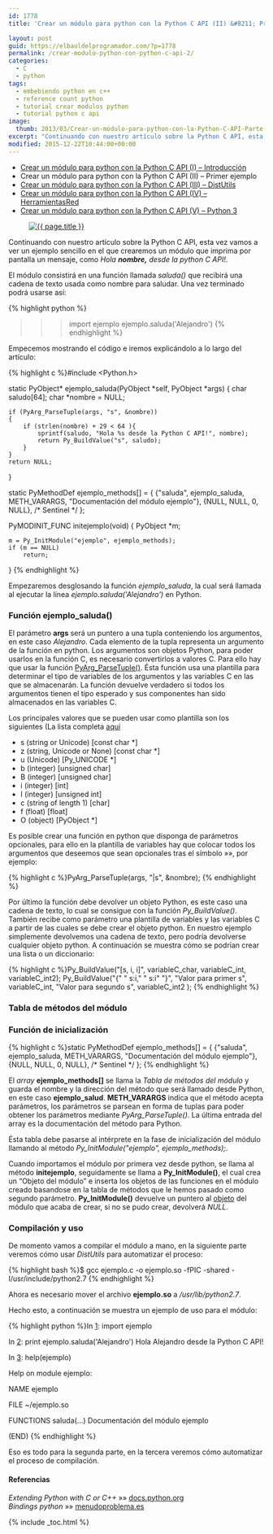 ```yaml
---
id: 1778
title: 'Crear un módulo para python con la Python C API (II) &#8211; Primer ejemplo'

layout: post
guid: https://elbauldelprogramador.com/?p=1778
permalink: /crear-modulo-python-con-python-c-api-2/
categories:
  - C
  - python
tags:
  - embebiendo python en c++
  - reference count python
  - tutorial crear modulos python
  - tutorial python c api
image:
  thumb: 2013/03/Crear-un-módulo-para-python-con-la-Python-C-API-Parte-I.png
excerpt: "Continuando con nuestro artículo sobre la Python C API, esta vez vamos a ver un ejemplo sencillo en el que crearemos un módulo que imprima por pantalla un mensaje, como *Hola **nombre,** desde la python C API!*. El módulo consistirá en una función llamada *saluda()* que recibirá una cadena de texto usada como nombre para saludar. Una vez terminado podrá usarse así:"
modified: 2015-12-22T10:44:00+00:00
---
```

* [Crear un módulo para python con la Python C API (I) – Introducción][1]
* Crear un módulo para python con la Python C API (II) – Primer ejemplo
* [Crear un módulo para python con la Python C API (III) – DistUtils][2]
* [Crear un módulo para python con la Python C API (IV) – HerramientasRed][3]
* [Crear un módulo para python con la Python C API (V) – Python 3][4]

<figure>
  <a href="/images/2013/03/Crear-un-módulo-para-python-con-la-Python-C-API-Parte-I.png"><img src="/images/2013/03/Crear-un-módulo-para-python-con-la-Python-C-API-Parte-I.png" title="{{ page.title }}" alt="{{ page.title }}" /></a>
</figure>

Continuando con nuestro artículo sobre la Python C API, esta vez vamos a ver un ejemplo sencillo en el que crearemos un módulo que imprima por pantalla un mensaje, como *Hola **nombre,** desde la python C API!*.  

El módulo consistirá en una función llamada *saluda()* que recibirá una cadena de texto usada como nombre para saludar. Una vez terminado podrá usarse así:

{% highlight python %}
>>> import ejemplo
>>> ejemplo.saluda('Alejandro')
{% endhighlight %}

<!--ad-->

Empecemos mostrando el código e iremos explicándolo a lo largo del artículo:

{% highlight c %}#include <Python.h>

static PyObject*
ejemplo_saluda(PyObject *self, PyObject *args)
{
    char saludo[64];
    char *nombre = NULL;

    if (PyArg_ParseTuple(args, "s", &nombre))
    {
        if (strlen(nombre) + 29 < 64 ){
            sprintf(saludo, "Hola %s desde la Python C API!", nombre);
            return Py_BuildValue("s", saludo);
        }
    }
    return NULL;
}

static
PyMethodDef ejemplo_methods[] = {
    {"saluda", ejemplo_saluda, METH_VARARGS, "Documentación del módulo ejemplo"},
    {NULL, NULL, 0, NULL}, /* Sentinel */
};

PyMODINIT_FUNC
initejemplo(void)
{
    PyObject *m;

    m = Py_InitModule("ejemplo", ejemplo_methods);
    if (m == NULL)
        return;
}
{% endhighlight %}

Empezaremos desglosando la función *ejemplo_saluda*, la cual será llamada al ejecutar la línea *ejemplo.saluda('Alejandro')* en Python.

### Función ejemplo_saluda()

El parámetro **args** será un puntero a una tupla conteniendo los argumentos, en este caso *Alejandro*. Cada elemento de la tupla representa un argumento de la función en python. Los argumentos son objetos Python, para poder usarlos en la función C, es necesario convertirlos a valores C. Para ello hay que usar la función <a href="http://docs.python.org/2/c-api/arg.html#PyArg_ParseTuple" target="_blank">PyArg_ParseTuple()</a>. Ésta función usa una plantilla para determinar el tipo de variables de los argumentos y las variables C en las que se almacenarán. La función devuelve verdadero si todos los argumentos tienen el tipo esperado y sus componentes han sido almacenados en las variables C.

Los principales valores que se pueden usar como plantilla son los siguientes (La lista completa <a target="_blank" href="http://docs.python.org/3/c-api/arg.html#strings-and-buffers">aquí</a>

* s (string or Unicode) [const char *]
* z (string, Unicode or None) [const char *]
* u (Unicode) [Py_UNICODE *]
* b (integer) [unsigned char]
* B (integer) [unsigned char]
* i (integer) [int]
* I (integer) [unsigned int]
* c (string of length 1) [char]
* f (float) [float]
* O (object) [PyObject *]

Es posible crear una función en python que disponga de parámetros opcionales, para ello en la plantilla de variables hay que colocar todos los argumentos que deseemos que sean opcionales tras el símbolo »», por ejemplo:

{% highlight c %}PyArg_ParseTuple(args, "|s", &nombre);
{% endhighlight %}

Por último la función debe devolver un objeto Python, es este caso una cadena de texto, lo cual se consigue con la función *Py_BuildValue()*. También recibe como parámetro una plantilla de variables y las variables C a partir de las cuales se debe crear el objeto python. En nuestro ejemplo simplemente devolvemos una cadena de texto, pero podría devolverse cualquier objeto python. A continuación se muestra cómo se podrían crear una lista o un diccionario:

{% highlight c %}Py_BuildValue("[s, i, i]", variableC_char, variableC_int, variableC_int2);
Py_BuildValue("{"
              "   s:i,"
              "   s:i"
              "}",
              "Valor para primer s", variableC_int,
              "Valor para segundo s", variableC_int2
              );
{% endhighlight %}

### Tabla de métodos del módulo

### Función de inicialización

{% highlight c %}static
PyMethodDef ejemplo_methods[] = {
    {"saluda", ejemplo_saluda, METH_VARARGS, "Documentación del módulo ejemplo"},
    {NULL, NULL, 0, NULL}, /* Sentinel */
};
{% endhighlight %}

El *array* **ejemplo_methods[]** se llama la *Tabla de métodos del módulo* y guarda el nombre y la dirección del método que será llamado desde Python, en este caso **ejemplo_salud**. **METH_VARARGS** indica que el método acepta parámetros, los parámetros se parsean en forma de tuplas para poder obtener los parámetros mediante *PyArg_ParseTuple()*. La última entrada del array es la documentación del método para Python.

Ésta tabla debe pasarse al intérprete en la fase de inicialización del módulo llamando al método *Py\_InitModule("ejemplo", ejemplo\_methods);*.

Cuando importamos el módulo por primera vez desde python, se llama al método **initejemplo**, seguidamente se llama a **Py_InitModule()**, el cual crea un “Objeto del módulo” e inserta los objetos de las funciones en el módulo creado basandose en la tabla de métodos que le hemos pasado como segundo parámetro. **Py_InitModule()** devuelve un puntero al [objeto][5] del módulo que acaba de crear, si no se pudo crear, devolverá *NULL*.

### Compilación y uso

De momento vamos a compilar el módulo a mano, en la siguiente parte veremos cómo usar *DistUtils* para automatizar el proceso:

{% highlight bash %}$ gcc ejemplo.c -o ejemplo.so -fPIC -shared -I/usr/include/python2.7
{% endhighlight %}

Ahora es necesario mover el archivo **ejemplo.so** a */usr/lib/python2.7*.

Hecho esto, a continuación se muestra un ejemplo de uso para el módulo:

{% highlight python %}In [1]: import ejemplo

In [2]: print ejemplo.saluda('Alejandro')
Hola Alejandro desde la Python C API!

In [3]: help(ejemplo)

Help on module ejemplo:

NAME
    ejemplo

FILE
    ~/ejemplo.so

FUNCTIONS
    saluda(...)
        Documentación del módulo ejemplo

(END)
{% endhighlight %}

Eso es todo para la segunda parte, en la tercera veremos cómo automatizar el proceso de compilación.

#### Referencias

*Extending Python with C or C++* »» <a href="http://docs.python.org/2/extending/extending.html" target="_blank">docs.python.org</a>  
*Bindings python* »» <a href="http://www.menudoproblema.es/blog/entries/2012/03/26/bindings-python-para-bibliotecas-c-parte-2/" target="_blank">menudoproblema.es</a>



 [1]: https://elbauldelprogramador.com/crear-modulo-python-con-python-c-api-1/ "Crear un módulo para python con la Python C API (I)"
 [2]: https://elbauldelprogramador.com/crear-modulo-python-con-python-c-api-3-distutils/ "Crear un módulo para python con la Python C API (III)"
 [3]: https://elbauldelprogramador.com/crear-modulo-python-con-python-c-api-4/ "Crear un módulo para python con la Python C API (IV)"
 [4]: https://elbauldelprogramador.com/crear-modulo-python-con-python-c-api-5-python3/ "Crear un módulo para python con la Python C API (V)"
 [5]: https://elbauldelprogramador.com/compilacion-de-programas-makefile-y-g/ "Compilación de programas: makefile y g++"

{% include _toc.html %}
